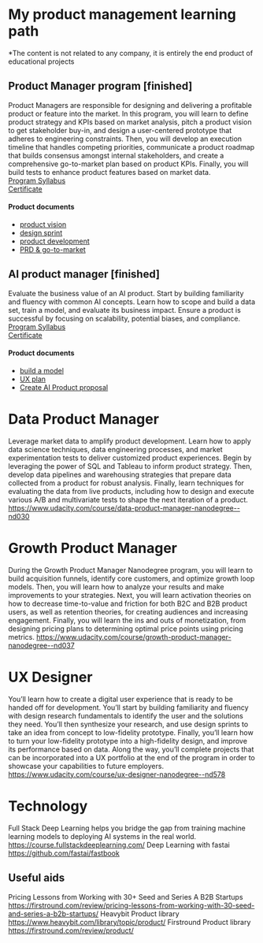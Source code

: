 # My product management learning path 
*The content is not related to any company, it is entirely the end product of educational projects

## Product Manager program [finished]
Product Managers are responsible for designing and delivering a profitable product or feature into the market.  In this program, you will learn to define product strategy and KPIs based on market analysis, pitch a product vision to get stakeholder buy-in, and design a user-centered prototype that adheres to engineering constraints. Then, you will develop an execution timeline that handles competing priorities, communicate a product roadmap that builds consensus amongst internal stakeholders, and create a comprehensive go-to-market plan based on product KPIs. Finally, you will build tests to enhance product features based on market data.  
[Program Syllabus](https://d20vrrgs8k4bvw.cloudfront.net/documents/en-US/Product+Manager+Nanodegree+Program+Syllabus.pdf)  
[Certificate](https://github.com/ZahoreczTibor/product_management/blob/main/certs/Product%20Manager%20Nanodegree.pdf)
#### Product documents
* [product vision](https://github.com/ZahoreczTibor/product_management/blob/main/product_management/First_Step_Create_Vision.pdf)
* [design sprint](https://github.com/ZahoreczTibor/product_management/blob/main/product_management/Second_Step_Design_Sprint.pdf)
* [product development](https://github.com/ZahoreczTibor/product_management/blob/main/product_management/Third_Step_Product_Dev.pdf)
* [PRD & go-to-market](https://github.com/ZahoreczTibor/product_management/blob/main/product_management/PRD_Final_Step_Goto_Market.pdf)


## AI product manager [finished]
Evaluate the business value of an AI product. Start by building familiarity and fluency with common AI concepts. Learn how to scope and build a data set, train a model, and evaluate its business impact. Ensure a product is successful by focusing on scalability, potential biases, and compliance.  
[Program Syllabus](https://www.udacity.com/course/ai-product-manager-nanodegree--nd088)  
[Certificate](https://github.com/ZahoreczTibor/product_management/blob/main/certs/AIPMND.pdf)
#### Product documents
* [build a model](https://github.com/ZahoreczTibor/product_management/blob/main/AIPM/build_model_Google_AutoML.pdf)
* [UX plan](https://github.com/ZahoreczTibor/product_management/blob/main/AIPM/UX_chatbot-research-plan.pdf)
* [Create AI Product proposal](https://github.com/ZahoreczTibor/product_management/blob/main/AIPM/Create_AP_Product_Proposal.pdf)



# Data Product Manager
Leverage market data to amplify product development. Learn how to apply data science techniques, data engineering processes, and market experimentation tests to deliver customized product experiences. Begin by leveraging the power of SQL and Tableau to inform product strategy. Then, develop data pipelines and warehousing strategies that prepare data collected from a product for robust analysis. Finally, learn techniques for evaluating the data from live products, including how to design and execute various A/B and multivariate tests to shape the next iteration of a product.
https://www.udacity.com/course/data-product-manager-nanodegree--nd030

# Growth Product Manager
During the Growth Product Manager Nanodegree program, you will learn to build acquisition funnels, identify core customers, and optimize growth loop models. Then, you will learn how to analyze your results and make improvements to your strategies. Next, you will learn activation theories on how to decrease time-to-value and friction for both B2C and B2B product users, as well as retention theories, for creating audiences and increasing engagement. Finally, you will learn the ins and outs of monetization, from designing pricing plans to determining optimal price points using pricing metrics.
https://www.udacity.com/course/growth-product-manager-nanodegree--nd037

# UX Designer
You’ll learn how to create a digital user experience that is ready to be handed off for development. You’ll start by building familiarity and fluency with design research fundamentals to identify the user and the solutions they need. You’ll then synthesize your research, and use design sprints to take an idea from concept to low-fidelity prototype. Finally, you’ll learn how to turn your low-fidelity prototype into a high-fidelity design, and improve its performance based on data. Along the way, you’ll complete projects that can be incorporated into a UX portfolio at the end of the program in order to showcase your capabilities to future employers.
https://www.udacity.com/course/ux-designer-nanodegree--nd578

# Technology
Full Stack Deep Learning helps you bridge the gap from training machine learning models to deploying AI systems in the real world.
https://course.fullstackdeeplearning.com/
Deep Learning with fastai
https://github.com/fastai/fastbook


## Useful aids
Pricing Lessons from Working with 30+ Seed and Series A B2B Startups
https://firstround.com/review/pricing-lessons-from-working-with-30-seed-and-series-a-b2b-startups/
Heavybit Product library
https://www.heavybit.com/library/topic/product/
Firstround Product library
https://firstround.com/review/product/
